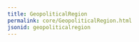 ```yaml
---
title: GeopoliticalRegion
permalink: core/GeopoliticalRegion.html
jsonid: geopoliticalregion
---
```

